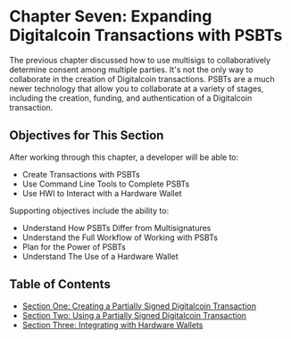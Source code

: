 # Chapter Seven: Expanding Digitalcoin Transactions with PSBTs

The previous chapter discussed how to use multisigs to collaboratively determine consent among multiple parties. It's not the only way to collaborate in the creation of Digitalcoin transactions. PSBTs are a much newer technology that allow you to collaborate at a variety of stages, including the creation, funding, and authentication of a Digitalcoin transaction. 

## Objectives for This Section

After working through this chapter, a developer will be able to:

   * Create Transactions with PSBTs
   * Use Command Line Tools to Complete PSBTs
   * Use HWI to Interact with a Hardware Wallet
   
Supporting objectives include the ability to:

   * Understand How PSBTs Differ from Multisignatures
   * Understand the Full Workflow of Working with PSBTs
   * Plan for the Power of PSBTs
   * Understand The Use of a Hardware Wallet
   
## Table of Contents

   * [Section One: Creating a Partially Signed Digitalcoin Transaction](07_1_Creating_a_Partially_Signed_Bitcoin_Transaction.md)
   * [Section Two: Using a Partially Signed Digitalcoin Transaction](07_2_Using_a_Partially_Signed_Bitcoin_Transaction.md)
   * [Section Three: Integrating with Hardware Wallets](07_3_Integrating_with_Hardware_Wallets.md)
   
